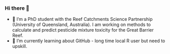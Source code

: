 ### Hi there 👋
- 🔭 I’m a PhD student with the Reef Catchments Science Partnership (University of Queensland, Australia). I am working on methods to calculate and predict pesticide mixture toxicity for the Great Barrier Reef. 
- 🌱 I’m currently learning about GitHub - long time local R user but need to upskill.

<!--
**CathNeelamraju/CathNeelamraju** is a ✨ _special_ ✨ repository because its `README.md` (this file) appears on your GitHub profile.

Here are some ideas to get you started:

 

-->
